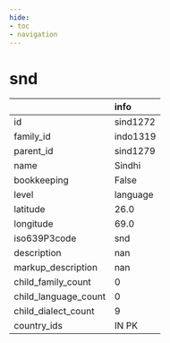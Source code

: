 ```yaml
---
hide:
- toc
- navigation
---
```

# snd
|                      | info     |
|:---------------------|:---------|
| id                   | sind1272 |
| family_id            | indo1319 |
| parent_id            | sind1279 |
| name                 | Sindhi   |
| bookkeeping          | False    |
| level                | language |
| latitude             | 26.0     |
| longitude            | 69.0     |
| iso639P3code         | snd      |
| description          | nan      |
| markup_description   | nan      |
| child_family_count   | 0        |
| child_language_count | 0        |
| child_dialect_count  | 9        |
| country_ids          | IN PK    |